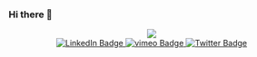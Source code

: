 ### Hi there 👋

<div id="header" align="center">
  <img src="https://images.squarespace-cdn.com/content/v1/63598cdf7198ed5ea501e271/27709bd7-2ada-4a87-a252-f764f4ebe487/DG_logo_21_400_low_fps.gif)"/>
  <div id="badges">
    <a href="https://www.linkedin.com/in/dave-greber/">
      <img src="https://img.shields.io/badge/LinkedIn-blue?style=for-the-badge&logo=linkedin&logoColor=white" alt="LinkedIn Badge"/>
    </a>
    <a href="https://vimeo.com/greber">
      <img src="https://img.shields.io/badge/vimeo-blue?style=for-the-badge&logo=vimeo&logoColor=white" alt="vimeo Badge"/>
    </a>
    <a href="https://twitter.com/davegreber">
      <img src="https://img.shields.io/badge/Twitter-blue?style=for-the-badge&logo=twitter&logoColor=white" alt="Twitter Badge"/>
    </a>
      <div>
        <img src="https://komarev.com/ghpvc/?username=davegreber&style=flat-square&color=blue" alt=""/>
      </div>
  </div>
</div>
<!--
**davegreber/davegreber** is a ✨ _special_ ✨ repository because its `README.md` (this file) appears on your GitHub profile.

Here are some ideas to get you started:

- 🔭 I’m currently working on ...
- 🌱 I’m currently learning ...
- 👯 I’m looking to collaborate on ...
- 🤔 I’m looking for help with ...
- 💬 Ask me about ...
- 📫 How to reach me: ...
- 😄 Pronouns: ...
- ⚡ Fun fact: ...
-->
